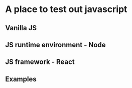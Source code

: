 # A place to test out javascript
## Vanilla JS
## JS runtime environment - Node
## JS framework - React
## Examples 

